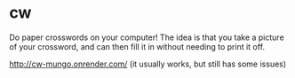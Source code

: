 # cw
Do paper crosswords on your computer! The idea is that you take a picture of your crossword, and can then fill it in without needing to print it off.

http://cw-mungo.onrender.com/ (it usually works, but still has some issues)
